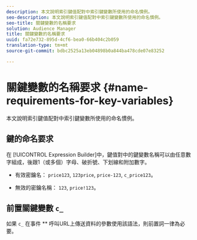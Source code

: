 ```yaml
---
description: 本文說明索引鍵值配對中索引鍵變數所使用的命名慣例。
seo-description: 本文說明索引鍵值配對中索引鍵變數所使用的命名慣例。
seo-title: 關鍵變數的名稱要求
solution: Audience Manager
title: 關鍵變數的名稱要求
uuid: fa72e732-895d-4cf6-bea0-66b404c2b059
translation-type: tm+mt
source-git-commit: bdbc2525a13eb04898b0a844ba478cde07e83252

---
```



# 關鍵變數的名稱要求 {#name-requirements-for-key-variables}

本文說明索引鍵值配對中索引鍵變數所使用的命名慣例。

## 鍵的命名要求

<!-- c_tb_key_name_requirements.xml -->

在 [!UICONTROL Expression Builder]中，鍵值對中的鍵變數名稱可以由任意數字組成，後跟1（或多個）字母、破折號、下划線和附加數字。

* 有效密鑰名： `price123`, `123price`, `price-123`, `c_price123`。

* 無效的密鑰名稱： `123`, `price!123`。

## 前置關鍵變數 `c_`

如果 `c_` 在事件 ** 呼叫URL上傳送資料的參數使用該語法，則前置詞一律為必要。
